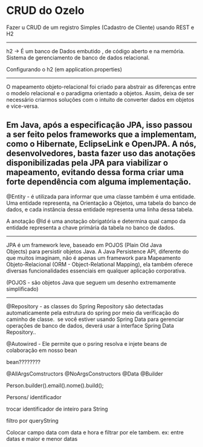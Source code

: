 # CRUD do Ozelo

Fazer u CRUD de um registro Simples (Cadastro de Cliente) usando REST e H2
___

h2 -> É um banco de Dados embutido , de código aberto  e na memória.
Sistema de gerenciamento de banco de dados relacional.

Configurando o h2 (em application.properties)

___

O mapeamento objeto-relacional foi criado para abstrair as diferenças entre o modelo relacional e o paradigma orientado a objetos. Assim, deixa de ser necessário criarmos soluções com o intuito de converter dados em objetos e vice-versa.

Em Java, após a especificação JPA, isso passou a ser feito pelos frameworks que a implementam, como o Hibernate, EclipseLink e OpenJPA. A nós, desenvolvedores, basta fazer uso das anotações disponibilizadas pela JPA para viabilizar o mapeamento, evitando dessa forma criar uma forte dependência com alguma implementação.
--- 
@Entity - é utilizada para informar que uma classe também é uma entidade.
Uma entidade representa, na Orientação a Objetos, uma tabela do banco de dados, e cada instância dessa entidade representa uma linha dessa tabela.

A anotação @Id é uma anotação obrigatória e determina qual campo da entidade representa a chave primária da tabela no banco de dados.

___
JPA é um framework leve, baseado em POJOS (Plain Old Java Objects) para persistir objetos Java. A Java Persistence API, diferente do que muitos imaginam, não é apenas um framework para Mapeamento Objeto-Relacional (ORM - Object-Relational Mapping), ela também oferece diversas funcionalidades essenciais em qualquer aplicação corporativa.

(POJOS - são objetos Java que seguem um desenho extremamente simplificado)
___
@Repository - as classes do Spring Repository são detectadas automaticamente pela estrutura do spring por meio da verificação do caminho de classe.
 se você estiver usando Spring Data para gerenciar operações de banco de dados, deverá usar a interface Spring Data Repository..

@Autowired - Ele permite que o psring resolva e injete beans de colaboração em nosso bean 




bean????????

@AllArgsComstructors
@NoArgsConstructors
@Data
@Builder

Person.builder().email().nome().build();

Persons/ identificador

trocar  identificador de inteiro para String 

filtro por queryString 

Colocar campo data com data e hora 
e filtrar por ele tambem. 
ex: entre datas e maior e menor datas